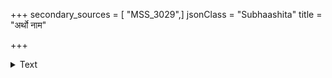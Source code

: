 +++
secondary_sources = [ "MSS_3029",]
jsonClass = "Subhaashita"
title = "अर्थो नाम"

+++

<details><summary>Text</summary>

अर्थो नाम जनानां जीवितमखिलक्रियाकलापश्च।  
तमपि हरन्त्यतिधूर्ताः छगलगला गायना लोके॥
</details>
